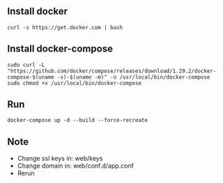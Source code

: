## Install docker
```
curl -s https://get.docker.com | bash
```

## Install docker-compose
```
sudo curl -L "https://github.com/docker/compose/releases/download/1.29.2/docker-compose-$(uname -s)-$(uname -m)" -o /usr/local/bin/docker-compose
sudo chmod +x /usr/local/bin/docker-compose
```

## Run
```
docker-compose up -d --build --force-recreate
```

## Note 
- Change ssl keys in: web/keys
- Change domain in: web/conf.d/app.conf
- Rerun